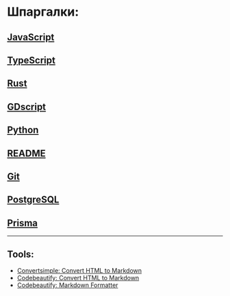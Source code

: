 # Шпаргалки:

## [JavaScript](Javascript)

## [TypeScript](Typescript)

## [Rust](Rust)

## [GDscript](GDscript)

## [Python](Python)

## [README](Mojo/README.md)

## [Git](Git)

## [PostgreSQL](PostgreSQL)

## [Prisma](Prisma)

---

## Tools:

- [Convertsimple: Convert HTML to Markdown](https://www.convertsimple.com/convert-html-to-markdown)
- [Codebeautify: Convert HTML to Markdown](https://codebeautify.org/html-to-markdown)
- [Codebeautify: Markdown Formatter](https://codebeautify.org/markdown-formatter)
